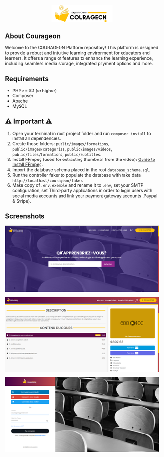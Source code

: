 <div align="center">
  <img width="200px" src="./Public/images/logos/light-logo.png" alt="Courageon logo" />
</div>

## About Courageon
Welcome to the COURAGEON Platform repository! This platform is designed to provide a robust and intuitive learning 
environment for educators and learners. It offers a range of features to enhance the learning experience, 
including seamless media storage, integrated payment options and more.

## Requirements

-   PHP >= 8.1 (or higher)
-   Composer
-   Apache
-   MySQL

## :warning: Important :warning: 
1. Open your terminal in root project folder and run `composer install` to install all dependencies.  
2. Create those folders: `public/images/formations`, `public/images/categories`, `public/images/videos`, `public/files/formations`, `public/subtitles`.
3. Install FFmpeg (used for extracting thumbnail from the video): [Guide to Install FFmpeg](https://phoenixnap.com/kb/ffmpeg-windows).
4. Import the database schema placed in the root `database_schema.sql`.
5. Run the controller faker to populate the database with fake data `http://localhost/courageon/faker`.
6. Make copy of `.env.exemple` and rename it to `.env`, set your SMTP configuration, set Third-party applications in order to login users with social media accounts and link your payment gateway accounts (Paypal & Stripe).

## Screenshots

![Screenshot 1](./Public/images/github_images/screen1.png)


![Screenshot 2](./Public/images/github_images/screen2.png)


![Screenshot 3](./Public/images/github_images/screen3.png)
